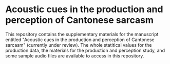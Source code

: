# Acoustic cues in the production and perception of Cantonese sarcasm
This repository contains the supplementary materials for the manuscript entitled "Acoustic cues in the production and perception of Cantonese sarcasm" (currently under review). The whole statitical values for the production data, the materials for the production and perception study, and some sample audio files are available to access in this repository.

